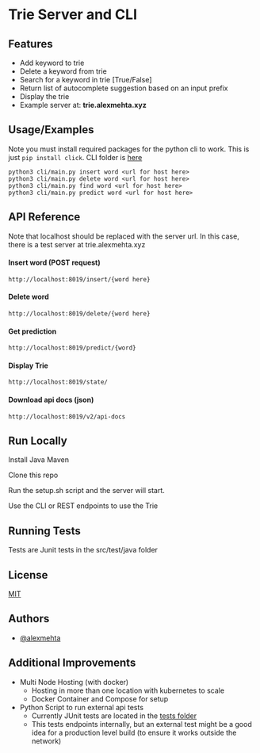 # Trie Server and CLI

## Features

- Add keyword to trie
- Delete a keyword from trie
- Search for a keyword in trie [True/False]
- Return list of autocomplete suggestion based on an input prefix
- Display the trie
- Example server at: **trie.alexmehta.xyz**

## Usage/Examples

Note you must install required packages for the python cli to work. This is just ```pip install click```. CLI folder is [here](https://github.com/alexmehta/trieserver/tree/main/cli) 

```
python3 cli/main.py insert word <url for host here>
python3 cli/main.py delete word <url for host here>
python3 cli/main.py find word <url for host here>
python3 cli/main.py predict word <url for host here>

```

## API Reference

Note that localhost should be replaced with the server url. In this case, there is a test server at trie.alexmehta.xyz

#### Insert word (POST request)

```http://localhost:8019/insert/{word here}```

#### Delete word

```http://localhost:8019/delete/{word here}```

#### Get prediction

```http://localhost:8019/predict/{word}```

#### Display Trie

```http://localhost:8019/state/```

#### Download api docs (json)

```http://localhost:8019/v2/api-docs```

## Run Locally

Install Java Maven

Clone this repo

Run the setup.sh script and the server will start.

Use the CLI or REST endpoints to use the Trie

## Running Tests

Tests are Junit tests in the src/test/java folder

## License

[MIT](https://choosealicense.com/licenses/mit/)

## Authors

- [@alexmehta](https://www.github.com/alexmehta)

## Additional Improvements
- Multi Node Hosting (with docker)
  - Hosting in more than one location with kubernetes to scale
  - Docker Container and Compose for setup
- Python Script to run external api tests 
  - Currently JUnit tests are located in the [tests folder](https://github.com/alexmehta/trieserver/tree/main/src/test/java) 
  - This tests endpoints internally, but an external test might be a good idea for a production level build (to ensure it works outside the network)

